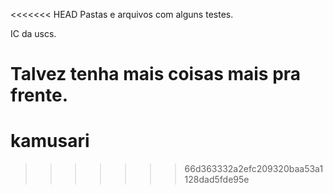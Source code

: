 <<<<<<< HEAD
Pastas e arquivos com alguns testes.

IC da uscs.

Talvez tenha mais coisas mais pra frente.
=======
# kamusari
>>>>>>> 66d363332a2efc209320baa53a1128dad5fde95e
